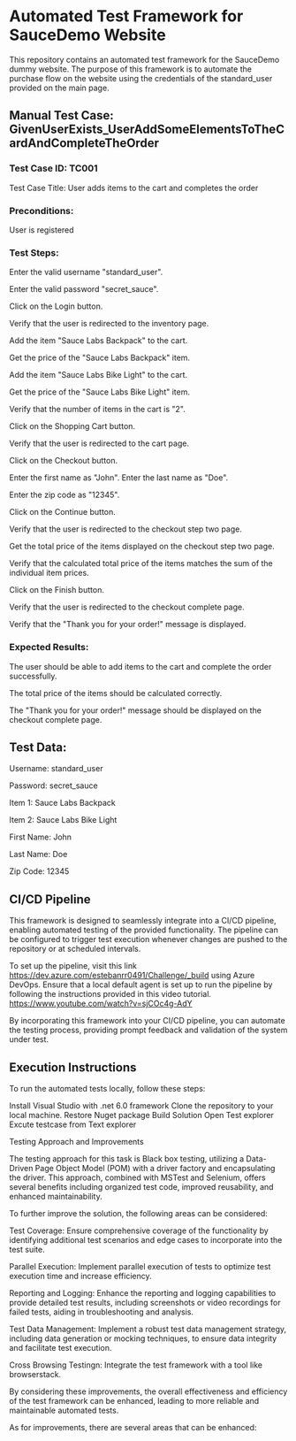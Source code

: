 # Automated Test Framework for SauceDemo Website
This repository contains an automated test framework for the SauceDemo dummy website. The purpose of this framework is to automate the purchase flow on the website using the credentials of the standard_user provided on the main page.

## Manual Test Case: GivenUserExists_UserAddSomeElementsToTheCardAndCompleteTheOrder

### Test Case ID: TC001
Test Case Title: User adds items to the cart and completes the order
### Preconditions:
User is registered
### Test Steps:
Enter the valid username "standard_user".

Enter the valid password "secret_sauce".

Click on the Login button.

Verify that the user is redirected to the inventory page.

Add the item "Sauce Labs Backpack" to the cart.

Get the price of the "Sauce Labs Backpack" item.

Add the item "Sauce Labs Bike Light" to the cart.

Get the price of the "Sauce Labs Bike Light" item.

Verify that the number of items in the cart is "2".

Click on the Shopping Cart button.

Verify that the user is redirected to the cart page.

Click on the Checkout button.

Enter the first name as "John".
Enter the last name as "Doe".

Enter the zip code as "12345".

Click on the Continue button.

Verify that the user is redirected to the checkout step two page.

Get the total price of the items displayed on the checkout step two page.

Verify that the calculated total price of the items matches the sum of the individual item prices.

Click on the Finish button.

Verify that the user is redirected to the checkout complete page.

Verify that the "Thank you for your order!" message is displayed.

### Expected Results:
The user should be able to add items to the cart and complete the order successfully.

The total price of the items should be calculated correctly.

The "Thank you for your order!" message should be displayed on the checkout complete page.


## Test Data:
Username: standard_user

Password: secret_sauce

Item 1: Sauce Labs Backpack

Item 2: Sauce Labs Bike Light

First Name: John

Last Name: Doe

Zip Code: 12345


## CI/CD Pipeline
This framework is designed to seamlessly integrate into a CI/CD pipeline, enabling automated testing of the provided functionality. The pipeline can be configured to trigger test execution whenever changes are pushed to the repository or at scheduled intervals.

To set up the pipeline, visit this link  https://dev.azure.com/estebanrr0491/Challenge/_build using Azure DevOps. Ensure that a local default agent is set up to run the pipeline by following the instructions provided in this video tutorial. https://www.youtube.com/watch?v=sjCOc4g-AdY

By incorporating this framework into your CI/CD pipeline, you can automate the testing process, providing prompt feedback and validation of the system under test.

## Execution Instructions
To run the automated tests locally, follow these steps:

Install Visual Studio with .net 6.0 framework
Clone the repository to your local machine.
Restore Nuget package
Build Solution
Open Test explorer
Excute testcase from Text explorer

Testing Approach and Improvements

The testing approach for this task is Black box testing, utilizing a Data-Driven Page Object Model (POM) with a driver factory and encapsulating the driver. This approach, combined with MSTest and Selenium, offers several benefits including organized test code, improved reusability, and enhanced maintainability.

To further improve the solution, the following areas can be considered:

Test Coverage: Ensure comprehensive coverage of the functionality by identifying additional test scenarios and edge cases to incorporate into the test suite.

Parallel Execution: Implement parallel execution of tests to optimize test execution time and increase efficiency.

Reporting and Logging: Enhance the reporting and logging capabilities to provide detailed test results, including screenshots or video recordings for failed tests, aiding in troubleshooting and analysis.

Test Data Management: Implement a robust test data management strategy, including data generation or mocking techniques, to ensure data integrity and facilitate test execution.

Cross Browsing Testingn: Integrate the test framework with a tool like browserstack.

By considering these improvements, the overall effectiveness and efficiency of the test framework can be enhanced, leading to more reliable and maintainable automated tests.

As for improvements, there are several areas that can be enhanced:




